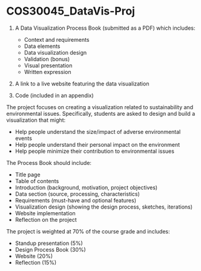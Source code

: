 # COS30045_DataVis-Proj

1. A Data Visualization Process Book (submitted as a PDF) which includes:
   - Context and requirements
   - Data elements
   - Data visualization design
   - Validation (bonus)
   - Visual presentation
   - Written expression

2. A link to a live website featuring the data visualization

3. Code (included in an appendix)

The project focuses on creating a visualization related to sustainability and environmental issues. Specifically, students are asked to design and build a visualization that might:
- Help people understand the size/impact of adverse environmental events
- Help people understand their personal impact on the environment
- Help people minimize their contribution to environmental issues

The Process Book should include:
- Title page
- Table of contents
- Introduction (background, motivation, project objectives)
- Data section (source, processing, characteristics)
- Requirements (must-have and optional features)
- Visualization design (showing the design process, sketches, iterations)
- Website implementation
- Reflection on the project

The project is weighted at 70% of the course grade and includes:
- Standup presentation (5%)
- Design Process Book (30%)
- Website (20%)
- Reflection (15%)
